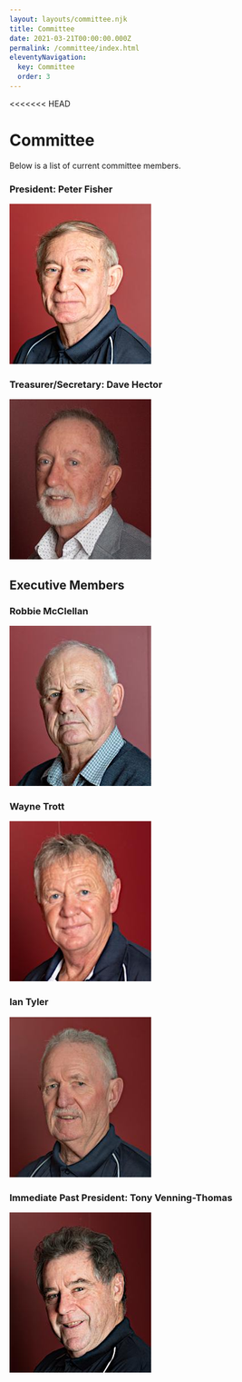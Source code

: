 ```yaml
---
layout: layouts/committee.njk
title: Committee
date: 2021-03-21T00:00:00.000Z
permalink: /committee/index.html
eleventyNavigation:
  key: Committee
  order: 3
---
```

<<<<<<< HEAD

# Committee

Below is a list of current committee members.

### President: Peter Fisher
![picture of Simon Peter Fisher](/static/img/profiles/peter-fisher.jpg)

### Treasurer/Secretary: Dave Hector
![picture of Dave Hector](/static/img/profiles/dave-hector.jpg)

## Executive Members

### Robbie McClellan 
![picture of Robbie McClellan](/static/img/profiles/robbie-mcclellan.jpg)

### Wayne Trott
![picture of Wayne Trott](/static/img/profiles/wayne-trott.jpg)

### Ian Tyler
![picture of Ian Tyler](/static/img/profiles/ian-tyler.jpg)

### Immediate Past President: Tony Venning-Thomas
![picture of Tony Venning-Thomas](/static/img/profiles/tony-venning-thomas.jpg)
